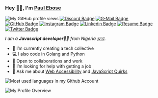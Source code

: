 ### Hey 👋🏽, I'm [Paul Ebose](https://bada.llc)

![My GitHub profile views](https://visitor-badge.glitch.me/badge?page_id=paulebose.paulebose)
[![Discord Badge](https://img.shields.io/badge/-@bada-7289DA?style=flat-square&logo=discord&logoColor=white)](https://discordapp.com/users/763924922589249557) 
[![G-Mail Badge](https://img.shields.io/badge/-paulebose@gmail.com-EA4335?style=flat-square&logo=Gmail&logoColor=white)](mailto://paulebose@gmail.com)
[![GitHub Badge](https://img.shields.io/badge/-@PaulEbose-181717?style=flat-square&logo=github&logoColor=white)](https://github.com/PaulEbose/) 
[![Instagram Badge](https://img.shields.io/badge/-@se.tale-E4405F?style=flat-square&logo=Instagram&logoColor=white)](https://instagram.com/se.tale)
[![Linkedin Badge](https://img.shields.io/badge/-PaulEbose-blue?style=flat-square&logo=Linkedin&logoColor=white)](https://www.linkedin.com/in/paulebose/)
[![Resume Badge](https://img.shields.io/badge/-Resume-4285F4?style=flat-square&logo=Google-Drive&logoColor=white)](https://drive.google.com/file/d/1oHBuMxYBs5wT3pvtu30-zWIe48d9h8hz/view)
[![Twitter Badge](https://img.shields.io/badge/-@tiredforeal-1ca0f1?style=flat-square&logo=twitter&logoColor=white)](https://twitter.com/intent/follow?screen_name=tiredforeal&tw_p=followbutton) 

_I am a **Javascript developer**🚀💕 from Nigeria 🇳🇬._

- 🔭 I’m currently creating a tech collective
- 💻 I also code in Golang and Python 
- 🌱 Open to collaborations and work 
- 🤔 I’m looking for help with getting a job
- 💬 Ask me about [Web Accessibility](#) and [JavaScript Quirks](#)

![Most used languages in my Github Account](https://github-readme-stats.vercel.app/api/top-langs/?username=paulebose&layout=compact&theme=gotham&count_private=true)

![My Profile Overview](https://github-readme-stats.vercel.app/api?username=paulebose&show_icons=true&theme=gotham&count_private=true)
